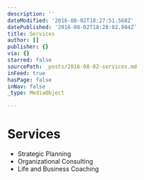 ```yaml
---
description: ''
dateModified: '2016-08-02T18:27:51.568Z'
datePublished: '2016-08-02T18:28:02.004Z'
title: Services
author: []
publisher: {}
via: {}
starred: false
sourcePath: _posts/2016-08-02-services.md
inFeed: true
hasPage: false
inNav: false
_type: MediaObject

---
```

# Services

* Strategic Planning
* Organizational Consulting
* Life and Business Coaching